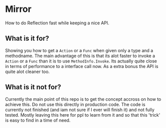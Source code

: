 # Mirror
How to do Reflection fast while keeping a nice API.

## What is it for?
Showing you how to get a `Action` or a `Func` when given only a type and a methodname. The main advantage of this is that its alot faster to invoke a `Action` or a `Func` than it is to use `MethodInfo.Invoke`. Its actually quite close in terms of performance to a interface call now. As a extra bonus the API is quite alot cleaner too.

## What is it not for?
Currently the main point of this repo is to get the concept accross on how to achieve this. Do not use this directly in production code. The code is currently not finished (and iam not sure if I ever will finish it) and not fully tested. Mostly leaving this here for ppl to learn from it and so that this 'trick' is easy to find in a time of need.
